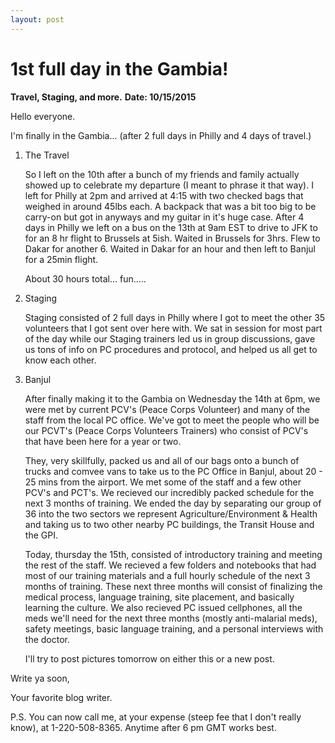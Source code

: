 ```yaml
---
layout: post
---
```

# 1st full day in the Gambia!
**Travel, Staging, and more.**
**Date: 10/15/2015**

Hello everyone.

I'm finally in the Gambia... (after 2 full days in Philly and 4 days of travel.)

1. The Travel

	So I left on the 10th after a bunch of my friends and family actually showed up to celebrate my departure (I meant to phrase it that way). I left for Philly at 2pm and arrived at 4:15 with two checked bags that weighed in around 45lbs each. A backpack that was a bit too big to be carry-on but got in anyways and my guitar in it's huge case. After 4 days in Philly we left on a bus on the 13th at 9am EST to drive to JFK to for an 8 hr flight to Brussels at 5ish. Waited in Brussels for 3hrs. Flew to Dakar for another 6. Waited in Dakar for an hour and then left to Banjul for a 25min flight.

	About 30 hours total... fun..... 
	
2. Staging

	Staging consisted of 2 full days in Philly where I got to meet the other 35 volunteers that I got sent over here with. We sat in session for most part of the day while our Staging trainers led us in group discussions, gave us tons of info on PC procedures and protocol, and helped us all get to know each other.

3. Banjul

	After finally making it to the Gambia on Wednesday the 14th at 6pm, we were met by current PCV's (Peace Corps Volunteer) and many of the staff from the local PC office. We've got to meet the people who will be our PCVT's (Peace Corps Volunteers Trainers) who consist of PCV's that have been here for a year or two.

	They, very skillfully, packed us and all of our bags onto a bunch of trucks and comvee vans to take us to the PC Office in Banjul, about 20 - 25 mins from the airport. We met some of the staff and a few other PCV's and PCT's. We recieved our incredibly packed schedule for the next 3 months of training. We ended the day by separating our group of 36 into the two sectors we represent Agriculture/Environment & Health and taking us to two other nearby PC buildings, the Transit House and the GPI.

	Today, thursday the 15th, consisted of introductory training and meeting the rest of the staff. We recieved a few folders and notebooks that had most of our training materials and a full hourly schedule of the next 3 months of training. These next three months will consist of finalizing the medical process, language training, site placement, and basically learning the culture. We also recieved PC issued cellphones, all the meds we'll need for the next three months (mostly anti-malarial meds), safety meetings, basic language training, and a personal interviews with the doctor.

	I'll try to post pictures tomorrow on either this or a new post.

Write ya soon,

Your favorite blog writer.

P.S. You can now call me, at your expense (steep fee that I don't really know), at 1-220-508-8365. Anytime after 6 pm GMT works best.